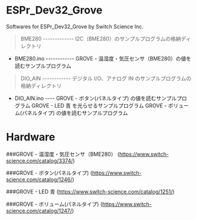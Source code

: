 ESPr_Dev32_Grove
=============

Softwares for ESPr_Dev32_Grove by Switch Science Inc.

> BME280  -------------  I2C（BME280）のサンプルプログラムの格納ディレクトリ
   +  BME280.ino  ------------  GROVE - 温湿度・気圧センサ（BME280）の値を読むサンプルプログラム

> DIO_AIN  ------------ デジタル I/O、アナログ IN のサンプルプログラムの格納ディレクトリ
   +  DIO_AIN.ino  ----  GROVE - ボタン(パネルタイプ) の値を読むサンプルプログラム
                         GROVE - LED 青 を光らせるサンプルプログラム
                         GROVE - ボリューム(パネルタイプ) の値を読むサンプルプログラム

Hardware
========

###GROVE - 温湿度・気圧センサ（BME280）
(https://www.switch-science.com/catalog/3374/)

###GROVE - ボタン(パネルタイプ)
(https://www.switch-science.com/catalog/1246/)

###GROVE - LED 青
(https://www.switch-science.com/catalog/1251/)

###GROVE - ボリューム(パネルタイプ)
(https://www.switch-science.com/catalog/1247/)
